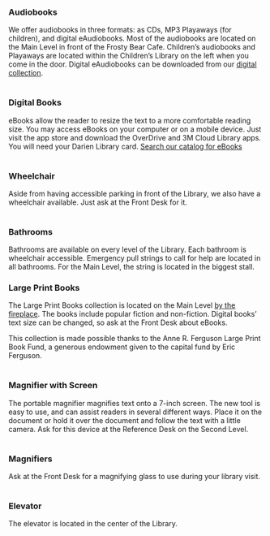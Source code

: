 <div class="row margin-bottom-10">

<div class="col-md-6">

### Audiobooks

We offer audiobooks in three formats: as CDs, MP3 Playaways (for children), and digital eAudiobooks. Most of the audiobooks are located on the Main Level in front of the Frosty Bear Cafe. Children’s audiobooks and Playaways are located within the Children’s Library on the left when you come in the door. Digital eAudiobooks can be downloaded from our [digital collection](/catalog/search/keyword?search=%2A&formats=eaudiobook "Download eAudiobooks").
<br />
<br />

### Digital Books

eBooks allow the reader to resize the text to a more comfortable reading size. You may access eBooks on your computer or on a mobile device. Just visit the app store and download the OverDrive and 3M Cloud Library apps. You will need your Darien Library card. [Search our catalog for eBooks](/catalog/search/keyword?search=%2A&formats=ebook "Search for eBooks")
<br />
<br />

### Wheelchair

Aside from having accessible parking in front of the Library, we also have a wheelchair available. Just ask at the Front Desk for it.
<br />
<br />

### Bathrooms

Bathrooms are available on every level of the Library. Each bathroom is wheelchair accessible. Emergency pull strings to call for help are located in all bathrooms. For the Main Level, the string is located in the biggest stall.

</div>

<div class="col-md-6">

### Large Print Books

The Large Print Books collection is located on the Main Level [by the fireplace](/link-needed "Map to Fireplace"). The books include popular fiction and non-fiction. Digital books’ text size can be changed, so ask at the Front Desk about eBooks.
<p>This collection is made possible thanks to the Anne R. Ferguson Large Print Book Fund, a generous endowment given to the capital fund by Eric Ferguson.
<br />
<br />

### Magnifier with Screen

The portable magnifier magnifies text onto a 7-inch screen. The new tool is easy to use, and can assist readers in several different ways. Place it on the document or hold it over the document and follow the text with a little camera. Ask for this device at the Reference Desk on the Second Level.
<br />
<br />

### Magnifiers

Ask at the Front Desk for a magnifying glass to use during your library visit.
<br />
<br />

### Elevator

The elevator is located in the center of the Library.

</div>
</div>
